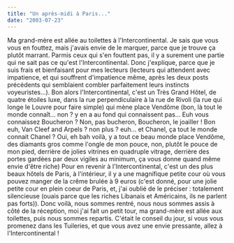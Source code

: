 ```yaml
---
title: "Un après-midi à Paris..."
date: "2003-07-23"
---
```


Ma grand-mère est allée au toilettes à l'Intercontinental. Je sais que vous vous en fouttez, mais j'avais envie de le marquer, parce que je trouve ça plutôt marrant. Parmis ceux qui s'en fouttent pas, il y a surement une partie qui ne sait pas ce qu'est l'Intercontinental. Donc j'explique, parce que je suis frais et bienfaisant pour mes lecteurs (lecteurs qui attendent avec impatience, et qui souffrent d'impatience même, après les deux posts précédents qui semblaient combler parfaitement leurs instincts voyeuristes...). Bon alors l'Intercontinental, c'est un Très Grand Hôtel, de quatre étoiles luxe, dans la rue perpendiculaire à la rue de Rivoli (la rue qui longe le Louvre pour faire simple) qui mène place Vendôme (bon, là tout le monde connaît... non ? y en a au fond qui connaissent pas... Euh vous connaissez Boucheron ? Non, pas bucheron, Boucheron, le joailler ! Bon euh, Van Cleef and Arpels ? non plus ? euh... et Chanel, ça tout le monde connait Chanel ? Oui, eh bah voilà, y a tout ce beau monde place Vendôme, des diamants gros comme l'ongle de mon pouce, non, plutôt le pouce de mon pied, derrière de jolies vitrines en quadruple vitrage, derrière des portes gardées par deux vigiles au minimum, ça vous donne quand même envie d'être riche) Pour en revenir à l'Intercontinental, c'est un des plus beaux hôtels de Paris, à l'intérieur, il y a une magnifique petite cour où vous pouvez manger de la crême brulée à 9 euros (c'est donné, pour une jolie petite cour en plein coeur de Paris, et, j'ai oublié de le préciser : totalement silencieuse (ouais parce que les riches Libanais et Américains, ils ne parlent pas forts)). Donc voilà, nous sommes rentré, nous nous sommes assis à côté de la réception, moi j'ai fait un petit tour, ma grand-mère est allée aux toilettes, puis nous sommes repartis. C'était le conseil du jour, si vous vous promenez dans les Tuileries, et que vous avez une envie pressante, allez à l'Intercontinental !
